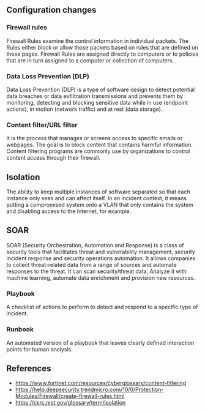 ## Configuration changes
### Firewall rules
Firewall Rules examine the control information in individual packets. The Rules either block or allow those packets based on rules that are defined on these pages. Firewall Rules are assigned directly to computers or to policies that are in turn assigned to a computer or collection of computers.
### Data Loss Prevention (DLP)
Data Loss Prevention (DLP) is a type of software design to detect potential data breaches or data exfiltration transmissions and prevents them by monitoring, detecting and blocking sensitive data while in use (endpoint actions), in motion (network traffic) and at rest (data storage).
### Content filter/URL filter
It is the process that manages or screens access to specific emails or webpages. The goal is to block content that contains harmful information. Content filtering programs are commonly use by organizations to control content access through their firewall.

## Isolation
The ability to keep multiple instances of software separated so that each instance only sees and can affect itself. In an incident context, it means putting a compromised system onto a VLAN that only contains the system and disabling access to the Internet, for example.

## SOAR
SOAR (Security Orchestration, Automation and Response) is a class of security tools that facilitates threat and vulnerability management, security incident response and security operations automation. It allows companies to collect threat-related data from a range of sources and automate responses to the threat. It can scan security/threat data, Analyze it with machine learning, automate data enrichment and provision new resources.

### Playbook
A checklist of actions to perform to detect and respond to a specific type of incident.

### Runbook
An automated version of a playbook that leaves clearly defined interaction points for human analysis.

## References
- https://www.fortinet.com/resources/cyberglossary/content-filtering
- https://help.deepsecurity.trendmicro.com/10/0/Protection-Modules/Firewall/create-firewall-rules.html
- https://csrc.nist.gov/glossary/term/isolation

